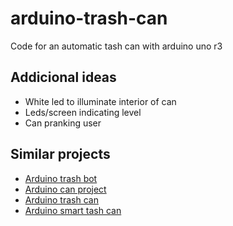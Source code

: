 # arduino-trash-can
Code for an automatic tash can with arduino uno r3

## Addicional ideas
- White led to illuminate interior of can
- Leds/screen indicating level
- Can pranking user

## Similar projects
- [Arduino trash bot](https://projecthub.arduino.cc/ashraf_minhaj/arduino-trash-bot-auto-openclose-trash-bin-c81eff)
- [Arduino can project](https://www.arduino.cc/education/smart-trash-can/)
- [Arduino trash can](https://www.instructables.com/Arduino-Powered-Touch-Free-Trash-Can/)
- [Arduino smart tash can](https://docs.sunfounder.com/projects/umsk/en/latest/02_arduino/uno_lesson37_smart_trashcan.html)

